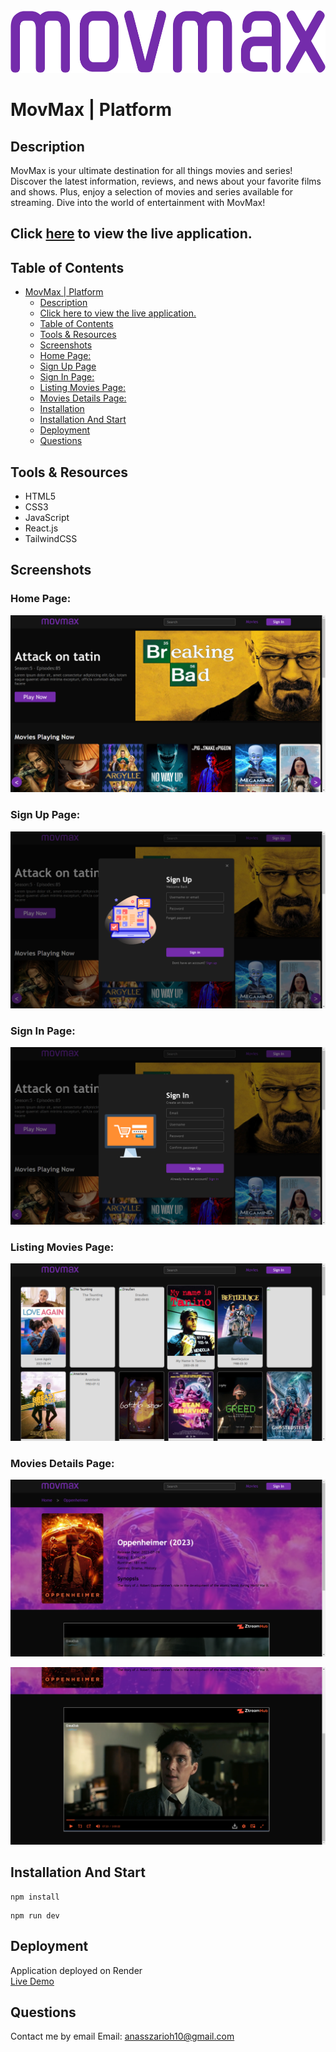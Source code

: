 
<div align="center">
  <img src="./src/images/movmax.png" alt="MovMax" width="550" height="100"/>
</div>

# MovMax | Platform

## Description

MovMax is your ultimate destination for all things movies and series! Discover the latest information, reviews, and news about your favorite films and shows. Plus, enjoy a selection of movies and series available for streaming. Dive into the world of entertainment with MovMax!

## Click [here](https://movmax.onrender.com/) to view the live application.

## Table of Contents

- [MovMax | Platform](#movamx--platform)
  - [Description](#description)
  - [Click here to view the live application.](#click-here-to-view-the-live-application)
  - [Table of Contents](#table-of-contents)
  - [Tools \& Resources](#tools--resources)
  - [Screenshots](#screenshots)
  - [Home Page:](#home-page)
  - [Sign Up Page](#sign-up-page)
  - [Sign In Page:](#sign-in-page)
  - [Listing Movies Page:](#listing-movies-page)
  - [Movies Details Page:](#movies-details-page)
  - [Installation](#instalation)
  - [Installation And Start](#installation-and-start)
  - [Deployment](#deployment)
  - [Questions](#questions)


## Tools & Resources

- HTML5
- CSS3
- JavaScript
- React.js
- TailwindCSS


## Screenshots

  ### Home Page:

  ![screenshot](./src/screenshots/Image1.png)


  ### Sign Up Page:

  ![screenshot](./src/screenshots/Image3.png)


  ### Sign In Page:

  ![screenshot](./src/screenshots/Image2.png)


  ### Listing Movies Page:

  ![screenshot](./src/screenshots/Image4.png)


  ### Movies Details Page:

  ![screenshot](./src/screenshots/Image5.png)



  ![screenshot](./src/screenshots/Image6.png)


## Installation And Start 

```
npm install
```

```
npm run dev
```

## Deployment

Application deployed on Render  
[Live Demo](https://movmax.onrender.com/)


## Questions

Contact me by email
Email: [anasszarioh10@gmail.com](mailto:anasszarioh10@gmail.com)
